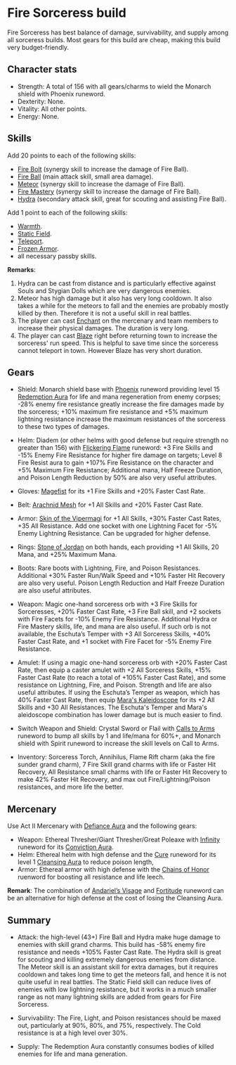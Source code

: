 <link rel="stylesheet" href="../style.css">

# Fire Sorceress build

Fire Sorceress has best balance of damage, survivability, and supply among all sorceress builds. Most gears for this build are cheap, making this build very budget-friendly. 


## Character stats

- Strength: A total of 156 with all gears/charms to wield the Monarch shield with Phoenix runeword.
- Dexterity: None.
- Vitality: All other points.
- Energy: None.


## Skills

Add 20 points to each of the following skills:
- [Fire Bolt](https://diablo.fandom.com/wiki/Fire_Bolt_(Diablo_II)) (synergy skill to increase the damage of Fire Ball).
- [Fire Ball](https://diablo.fandom.com/wiki/Fire_Ball) (main attack skill, small area damage).
- [Meteor](https://diablo.fandom.com/wiki/Meteor_(Diablo_II)) (synergy skill to increase the damage of Fire Ball).
- [Fire Mastery](https://diablo.fandom.com/wiki/Fire_Mastery) (synergy skill to increase the damage of Fire Ball).
- [Hydra](https://diablo.fandom.com/wiki/Hydra_(Diablo_II)) (secondary attack skill, great for scouting and assisting Fire Ball).

Add 1 point to each of the following skills:
- [Warmth](https://diablo.fandom.com/wiki/Warmth).
- [Static Field](https://diablo.fandom.com/wiki/Static_Field).
- [Teleport](https://diablo.fandom.com/wiki/Teleport_(Diablo_II)).
- [Frozen Armor](https://diablo.fandom.com/wiki/Frozen_Armor).
- all necessary passby skills.

**Remarks**: 
1. Hydra can be cast from distance and is particularly effective against Souls and Stygian Dolls which are very dangerous enemies.
2. Meteor has high damage but it also has very long cooldown. It also takes a while for the meteors to fall and the enemies are probably mostly killed by then. Therefore it is not a useful skill in real battles.
3. The player can cast [Enchant](https://diablo.fandom.com/wiki/Enchant) on the mercenary and team members to increase their physical damages. The duration is very long.
4. The player can cast [Blaze](https://diablo.fandom.com/wiki/Blaze) right before returning town to increase the sorceress' run speed. This is helpful to save time since the sorceress cannot teleport in town. However Blaze has very short duration.

 
## Gears
 
- Shield: Monarch shield base with [Phoenix](https://diablo.fandom.com/wiki/Phoenix_Rune_Word) runeword providing level 15 [Redemption Aura](https://diablo.fandom.com/wiki/Redemption) for life and mana regeneration from enemy corpses; -28% enemy fire resistance greatly increase the fire damages made by the sorceress; +10% maximum fire resistance and +5% maximum lightning resistance increase the maximum resistances of the sorceress to these two types of damages. 
 
- Helm: Diadem (or other helms with good defense but require strength no greater than 156) with [Flickering Flame](https://diablo.fandom.com/wiki/Flickering_Flame_Rune_Word) runeword: +3 Fire Skills and -15% Enemy Fire Resistance for higher fire damage on targets; Level 8 Fire Resist aura to gain +107% Fire Resistance on the character and +5% Maximum Fire Resistance; Additional mana, Half Freeze Duration, and Poison Length Reduction by 50% are also very useful attributes. 
 
- Gloves: [Magefist](https://diablo.fandom.com/wiki/Magefist_(Diablo_II)) for its +1 Fire Skills and +20% Faster Cast Rate. 
 
- Belt: [Arachnid Mesh](https://diablo.fandom.com/wiki/Arachnid_Mesh) for +1 All Skills and +20% Faster Cast Rate.
 
- Armor: [Skin of the Vipermagi](https://diablo.fandom.com/wiki/Skin_of_the_Vipermagi) for +1 All Skills, +30% Faster Cast Rates, +35 All Resistance. Add one socket with one Lightning Facet for -5% Enemy Lightning Resistance. Can be upgraded for higher defense.
 
- Rings: [Stone of Jordan](https://diablo.fandom.com/wiki/Stone_of_Jordan_(Diablo_II)) on both hands, each providing +1 All Skills, 20 Mana, and +25% Maximum Mana. 
 
- Boots: Rare boots with Lightning, Fire, and Poison Resistances. Additional +30% Faster Run/Walk Speed and +10% Faster Hit Recovery are also very useful. Poison Length Reduction and Half Freeze Duration are also useful attributes.
  
- Weapon: Magic one-hand sorceress orb with +3 Fire Skills for Sorceresses, +20% Faster Cast Rate, +3 Fire Ball skill, and +2 sockets with Fire Facets for -10% Enemy Fire Resistance. Additional Hydra or Fire Mastery skills, life, and mana are also useful. If such orb is not available, the Eschuta’s Temper with +3 All Sorceress Skills, +40% Faster Cast Rate, and +1 socket with Fire Facet for -5% Enemy Fire Resistance. 
 
- Amulet: If using a magic one-hand sorceress orb with +20% Faster Cast Rate, then equip a caster amulet with +2 All Sorceress Skills, +15% Faster Cast Rate (to reach a total of +105% Faster Cast Rate), and some resistance on Lightning, Fire, and Poison. Strength and life are also useful attributes. If using the Eschuta’s Temper as weapon, which has 40% Faster Cast Rate, then equip [Mara's Kaleidoscope](https://diablo.fandom.com/wiki/Mara%27s_Kaleidoscope_(Diablo_II)) for its +2 All Skills and +30 All Resistances. The Eschuta's Temper and Mara's aleidoscope combination has lower damage but is much easier to find.  
 
- Switch Weapon and Shield: Crystal Sword or Flail with [Calls to Arms](https://diablo.fandom.com/wiki/Call_to_Arms_Rune_Word) runeword to bump all skills by 1 and life/mana for 60%+, and Monarch shield with Spirit runeword to increase the skill levels on Call to Arms. 
 
- Inventory: Sorceress Torch, Annihilus, Flame Rift charm (aka the fire sunder grand charm), 7 Fire Skill grand charms with life or Faster Hit Recovery, All Resistance small charms with life or Faster Hit Recovery to make 42% Faster Hit Recovery, and max out Fire/Lightning/Poison resistances, and more life the better.  


## Mercenary

Use Act II Mercenary with [Defiance Aura](https://diablo.fandom.com/wiki/Defiance) and the following gears:
- Weapon: Ethereal Thresher/Giant Thresher/Great Poleaxe with [Infinity](https://diablo.fandom.com/wiki/Infinity_Rune_Word) runeword for its [Conviction Aura](https://diablo.fandom.com/wiki/Conviction).
- Helm: Ethereal helm with high defense and the [Cure](https://diablo.fandom.com/wiki/Cure_Rune_Word) runeword for its level 1 [Cleansing Aura](https://diablo.fandom.com/wiki/Cleansing) to reduce poison length,
- Armor: Ethereal armor with high defense with the [Chains of Honor](https://diablo.fandom.com/wiki/Chains_of_Honor_Rune_Word) ruenword for boosting all resistance and life leech.

**Remark**: The combination of [Andariel’s Visage](https://diablo.fandom.com/wiki/Andariel%27s_Visage_(Diablo_II)) and [Fortitude](https://diablo.fandom.com/wiki/Fortitude_Rune_Word) runeword can be an alternative for high defense at the cost of losing the Cleansing Aura.
 

## Summary 

- Attack: the high-level (43+) Fire Ball and Hydra make huge damage to enemies with skill grand charms. This build has -58% enemy fire resistance and needs +105% Faster Cast Rate. The Hydra skill is great for scouting and killing extremely dangerous enemies from distance. The Meteor skill is an assistant skill for extra damages, but it requires cooldown and takes long time to get the meteors fall, and hence it is not quite useful in real battles. The Static Field skill can reduce lives of enemies with low lightning resistance, but it works in a much smaller range as not many lightning skills are added from gears for Fire Sorceress.  
 
- Survivability: The Fire, Light, and Poison resistances should be maxed out, particularly at 90%, 80%, and 75%, respectively. The Cold resistance is at a high level over 30%.
 
- Supply: The Redemption Aura constantly consumes bodies of killed enemies for life and mana generation.
